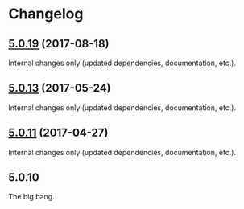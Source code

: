 Changelog
=========

## [5.0.19](https://github.com/ckeditor/ckeditor5-dev/compare/@ckeditor/ckeditor5-dev-bundler-rollup@5.0.13...@ckeditor/ckeditor5-dev-bundler-rollup@5.0.19) (2017-08-18)

Internal changes only (updated dependencies, documentation, etc.).

## [5.0.13](https://github.com/ckeditor/ckeditor5-dev/compare/@ckeditor/ckeditor5-dev-bundler-rollup@5.0.11...@ckeditor/ckeditor5-dev-bundler-rollup@5.0.13) (2017-05-24)

Internal changes only (updated dependencies, documentation, etc.).

## [5.0.11](https://github.com/ckeditor/ckeditor5-dev/compare/@ckeditor/ckeditor5-dev-bundler-rollup@5.0.10...@ckeditor/ckeditor5-dev-bundler-rollup@5.0.11) (2017-04-27)

Internal changes only (updated dependencies, documentation, etc.).


## 5.0.10

The big bang.
